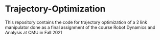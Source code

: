 # Trajectory-Optimization
This repository contains the code for trajectory optimization of a 2 link manipulator done as a final assignment of the course Robot Dynamics and Analysis at CMU in Fall 2021
